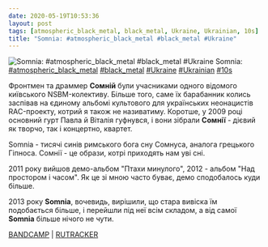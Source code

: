 ```yaml
---
date: 2020-05-19T10:53:36
layout: post
tags: [atmospheric_black_metal, black_metal, Ukraine, Ukrainian, 10s]
title: "Somnia: #atmospheric_black_metal #black_metal #Ukraine"
---
```

![Somnia: #atmospheric_black_metal #black_metal #Ukraine](/assets/photos/photo_971@19-05-2020_10-53-36.jpg)
Somnia: [#atmospheric_black_metal](/tags/#atmospheric_black_metal) [#black_metal](/tags/#black_metal) [#Ukraine](/tags/#Ukraine) [#Ukrainian](/tags/#Ukrainian) [#10s](/tags/#10s)

Фронтмен та драммер **Сомній** були учасниками одного відомого київського NSBM-колективу. Більше того, саме їх барабанник колись заспівав на єдиному альбомі культового для українських неонацистів RAC-проекту, котрий я також не називатиму. Коротше, у 2009 році основний гурт Павла й Віталія гуфнувся, і вони зібрали **Сомнії** - дієвий як творчо, так і концертно, квартет.

Somnia - тисячі синів римського бога сну Сомнуса, аналога грецького Гіпноса. Сомнії - це образи, котрі приходять нам уві сні.

2011 року вийшов демо-альбом &quot;Птахи минулого&quot;, 2012 - альбом &quot;Над простором і часом&quot;. Як це зі мною часто буває, демо сподобалось куди більше.

2013 року **Somnia**, вочевидь, вирішили, що стара вивіска їм подобається більше, і перейшли під неї всім складом, а від самої **Somnia** більше нічого не чути.

[BANDCAMP](https://somnia.bandcamp.com/album/birds-of-the-past-demo-2011) | [RUTRACKER](https://rutracker.org/forum/viewtopic.php?t=3915545)